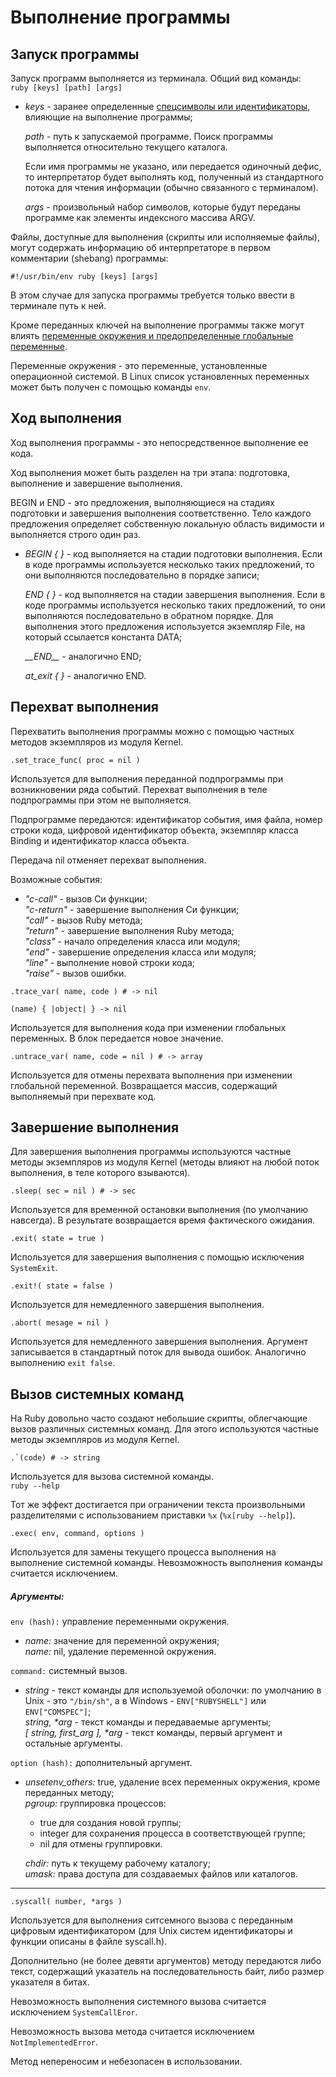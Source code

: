# Выполнение программы

## Запуск программы

Запуск программ выполняется из терминала. Общий вид команды:  
`ruby [keys] [path] [args]`

+ _keys_ - заранее определенные [спецсимволы или идентификаторы](appbin), влияющие на выполнение программы;  

  _path_ - путь к запускаемой программе. Поиск программы выполняется относительно текущего каталога.

  Если имя программы не указано, или передается одиночный дефис, то интерпретатор будет выполнять код, полученный из стандартного потока для чтения информации (обычно связанного с терминалом).  

  _args_ - произвольный набор символов, которые будут переданы программе как элементы индексного массива ARGV.

Файлы, доступные для выполнения (скрипты или исполняемые файлы), могут содержать информацию об интерпретаторе в первом комментарии (shebang) программы:

`#!/usr/bin/env ruby [keys] [args]`

В этом случае для запуска программы требуется только ввести в терминале путь к ней.

Кроме переданных ключей на выполнение программы также могут влиять [переменные окружения и предопределенные глобальные переменные](appbin).

Переменные окружения - это переменные, установленные операционной системой. В Linux список установленных переменных может быть получен с помощью команды `env`.

## Ход выполнения

Ход выполнения программы - это непосредственное выполнение ее кода.

Ход выполнения может быть разделен на три этапа: подготовка, выполнение и завершение выполнения.

BEGIN и END - это предложения, выполняющиеся на стадиях подготовки и завершения выполнения соответственно. Тело каждого предложения определяет собственную локальную область видимости и выполняется строго один раз.

+ _BEGIN { }_ - код выполняется на стадии подготовки выполнения. Если в коде программы используется несколько таких предложений, то они выполняются последовательно в порядке записи;  

  _END { }_ - код выполняется на стадии завершения выполнения. Если в коде программы используется несколько таких предложений, то они выполняются последовательно в обратном порядке. Для выполнения этого предложения используется экземпляр File, на который ссылается константа DATA;  

  *\_\_END\_\_* - аналогично END;

  *at_exit { }* - аналогично END.

## Перехват выполнения

Перехватить выполнения программы можно с помощью частных методов экземпляров из модуля Kernel.

`.set_trace_func( proc = nil )`

Используется для выполнения переданной подпрограммы при возникновении ряда событий. Перехват выполнения в теле подпрограммы при этом не выполняется.

Подпрограмме передаются: идентификатор события, имя файла, номер строки кода, цифровой идентификатор объекта, экземпляр класса Binding и идентификатор класса объекта.

Передача nil отменяет перехват выполнения.

Возможные события:
+ _"c-call"_ - вызов Си функции;  
  _"c-return"_ - завершение выполнения Си функции;  
  _"call"_ - вызов Ruby метода;  
  _"return"_ - завершение выполнения Ruby метода;  
  _"class"_ - начало определения класса или модуля;  
  _"end"_ - завершение определения класса или модуля;  
  _"line"_ - выполнение новой строки кода;  
  _"raise"_ - вызов ошибки.

`.trace_var( name, code ) # -> nil`

`(name) { |object| } -> nil`

Используется для выполнения кода при изменении глобальных переменных. В блок передается новое значение.

`.untrace_var( name, code = nil ) # -> array`

Используется для отмены перехвата выполнения при изменении глобальной переменной. Возвращается массив, содержащий выполняемый при перехвате код.

## Завершение выполнения

Для завершения выполнения программы используются частные методы экземпляров из модуля Kernel (методы влияют на любой поток выполнения, в теле которого взываются).

`.sleep( sec = nil ) # -> sec`

Используется для временной остановки выполнения (по умолчанию навсегда). В результате возвращается время фактического ожидания.

`.exit( state = true )`

Используется для завершения выполнения с помощью исключения `SystemExit`.

`.exit!( state = false )`

Используется для немедленного завершения выполнения.

`.abort( mesage = nil )`

Используется для немедленного завершения выполнения. Аргумент записывается в стандартный поток для вывода ошибок. Аналогично выполнению `exit false`.

## Вызов системных команд

На Ruby довольно часто создают небольшие скрипты, облегчающие вызов различных системных команд. Для этого используются частные методы экземпляров из модуля Kernel.

``.`(code) # -> string``

Используется для вызова системной команды.  
`ruby --help`

Тот же эффект достигается при ограничении текста произвольными разделителями с использованием приставки `%x` (`%x[ruby --help]`).

`.exec( env, command, options )`

Используется для замены текущего процесса выполнения на выполнение системной команды. Невозможность выполнения команды считается исключением.

##### Аргументы:

`env (hash):` управление переменными окружения.

+ _name:_ значение для переменной окружения;  
  _name:_ nil, удаление переменной окружения.

`command:` системный вызов.

+ _string_ - текст команды для используемой оболочки: по умолчанию в Unix - это `"/bin/sh"`, а в Windows - `ENV["RUBYSHELL"]` или `ENV["COMSPEC"]`;  
  _string, *arg_ - текст команды и передаваемые аргументы;  
  _[ string, first_arg ], *arg_ - текст команды, первый аргумент и остальные аргументы.

`option (hash):` дополнительный аргумент.

+ _unsetenv_others:_ true, удаление всех переменных окружения, кроме переданных методу;  
  _pgroup:_ группировка процессов:
    * true для создания новой группы;
    * integer для сохранения процесса в соответствующей группе;
    * nil для отмены группировки.

  _chdir:_ путь к текущему рабочему каталогу;  
  _umask:_ права доступа для создаваемых файлов или каталогов.

*****

`.syscall( number, *args )`

Используется для выполнения ситсемного вызова с переданным цифровым идентификатором (для Unix систем идентификаторы и функции описаны в файле syscall.h).

Дополнительно (не более девяти аргументов) методу передаются либо текст, содержащий указатель на последовательность байт, либо размер указателя в битах.

Невозможность выполнения системного вызова считается исключением `SystemCallEror`.

Невозможность вызова метода считается исключением `NotImplementedError`.

Метод непереносим и небезопасен в использовании.